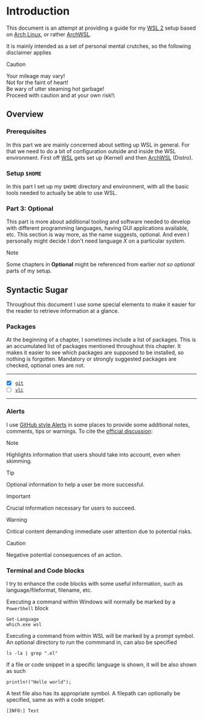 # Introduction

This document is an attempt at providing a guide for my [WSL 2](https://learn.microsoft.com/en-us/windows/wsl/install) setup based on [Arch Linux](https://archlinux.org), or rather [ArchWSL](https://github.com/yuk7/ArchWSL).

It is mainly intended as a set of personal mental crutches, so the following disclaimer applies

> [!CAUTION]
> Your mileage may vary!\
> Not for the faint of heart!\
> Be wary of utter steaming hot garbage!\
> Proceed with caution and at your own risk!\

## Overview

### Prerequisites
In this part we are mainly concerned about setting up WSL in general.
For that we need to do a bit of configuration outside and inside the WSL environment.
First off [WSL](./wsl/README.md) gets set up (Kernel) and then [ArchWSL](./archwsl/README.md) (Distro).

### Setup `$HOME`
In this part I set up my `$HOME` directory and environment,
with all the basic tools needed to actually be able to use WSL.

### Part 3: Optional
This part is more about additional tooling and software needed to develop with different
programming languages, having GUI applications available, etc.
This section is way more, as the name suggests, optional.
And even I personally might decide I don't need language _X_ on a particular system.
> [!NOTE]
> Some chapters in **Optional** might be referenced from earlier _not so optional_ parts of my setup.

## Syntactic Sugar

Throughout this document I use some special elements to make it easier for the reader to retrieve information at a glance.

### Packages

At the beginning of a chapter, I sometimes include a list of packages.
This is an accumulated list of packages mentioned throughout this chapter.
It makes it easier to see which packages are supposed to be installed, so nothing is forgotten.
Mandatory or strongly suggested packages are checked, optional ones are not.

---
- [x] [`git`](https://archlinux.org/packages/extra/x86_64/git/)
- [ ] [`vlc`](https://archlinux.org/packages/extra/x86_64/vlc/)
---

### Alerts

I use [GitHub style Alerts](https://github.blog/changelog/2023-12-14-new-markdown-extension-alerts-provide-distinctive-styling-for-significant-content/)
in some places to provide some additional notes, comments, tips or warnings.
To cite the [official discussion](https://github.com/orgs/community/discussions/16925):

> [!NOTE]  
> Highlights information that users should take into account, even when skimming.

> [!TIP]
> Optional information to help a user be more successful.

> [!IMPORTANT]  
> Crucial information necessary for users to succeed.

> [!WARNING]  
> Critical content demanding immediate user attention due to potential risks.

> [!CAUTION]
> Negative potential consequences of an action.

### Terminal and Code blocks

I try to enhance the code blocks with some useful information, such as language/fileformat, filename, etc.

Executing a command within Windows will normally be marked by a `PowerShell` block
```powershell,lang=PowerShell,icon=.devicon-powershell-plain
Get-Language
which.exe wsl
```

Executing a command from within WSL will be marked by a prompt symbol.
An optional directory to run the commmand in, can also be specified
```bash,nolang,icon=.fa.fa-terminal,filepath=~/dotfiles
ls -la | grep ".el"
```

If a file or code snippet in a specific language is shown, it will be also shown as such
```rust,lang=Rust,icon=.devicon-rust-original
println!("Hello world");
```

A text file also has its appropriate symbol.
A filepath can optionally be specified, same as with a code snippet.

```txt,nolang,icon=.fa.fa-file-text-o,filepath=~/log.txt
[INFO:] Test
```
